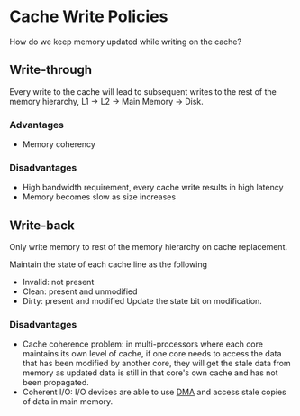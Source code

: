 # Cache Write Policies
How do we keep memory updated while writing on the cache?
## Write-through
Every write to the cache will lead to subsequent writes to the rest of the memory hierarchy, L1 -> L2 -> Main Memory -> Disk.
### Advantages
- Memory coherency
### Disadvantages
- High bandwidth requirement, every cache write results in high latency
- Memory becomes slow as size increases
## Write-back
Only write memory to rest of the memory hierarchy on cache replacement. 

Maintain the state of each cache line as the following
- Invalid: not present
- Clean: present and unmodified
- Dirty: present and modified
Update the state bit on modification. 
### Disadvantages
- Cache coherence problem: in multi-processors where each core maintains its own level of cache, if one core needs to access the data that has been modified by another core, they will get the stale data from memory as updated data is still in that core's own cache and has not been propagated.
- Coherent I/O: I/O devices are able to use [DMA](Notes/Direct%20Memory%20Access.md) and access stale copies of data in main memory.